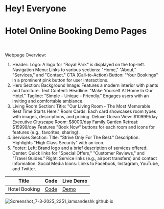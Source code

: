 # Hey! Everyone 

# Hotel Online Booking Demo Pages<br><br>
Webpage Overview:
1. Header:
Logo: A logo for "Royal Park" is displayed on the top-left.
Navigation Menu: Links to various sections: "Home," "About," "Services," and "Contact."
CTA (Call-to-Action) Button: "Your Bookings" in a prominent pink button for user interactions.
2. Hero Section:
Background Image: Features a modern interior with plants and furniture.
Text Content:
Headline: "Make Yourself At Home In Our Hotel."
Tagline: "Simple - Unique - Friendly."
Engages users with an inviting and comfortable ambiance.
3. Living Room Section:
Title: "Our Living Room - The Most Memorable Rest Time Starts Here."
Room Cards:
Each card showcases room types with images, descriptions, and pricing:
Deluxe Ocean View: $10999/day
Executive Cityscape Room: $8000/day
Family Garden Retreat: $15999/day
Features "Book Now" buttons for each room and icons for features (e.g., favorites, sharing).
4. Services Section:
Title: "Strive Only For The Best."
Description: Highlights "High Class Security" with an icon.
5. Footer:
Left: Brand logo and a brief description of services offered.
Center: Quick links for "Special Offers," "Customer Reviews," and "Travel Guides."
Right: Service links (e.g., airport transfers) and contact information.
Social Media Icons: Links to Facebook, Instagram, YouTube, and Twitter.


| Title | Code | Live Demo |
| ----- | ---- | --------- |
|Hotel Booking| [Code](https://github.com/iamsandeshk/HotelBokking/tree/main)| [Demo](https://iamsandeshk.github.io/HotelBokking/)|


  ![Screenshot_7-3-2025_2251_iamsandeshk github io](https://github.com/user-attachments/assets/d3c95e6b-abca-4490-92a3-99e500c03c30)

